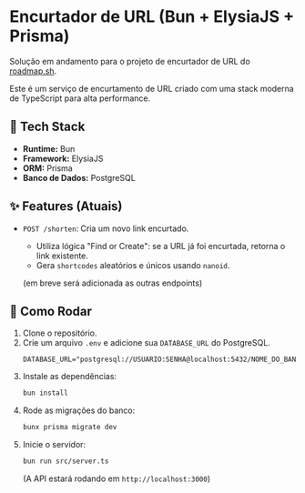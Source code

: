 # Encurtador de URL (Bun + ElysiaJS + Prisma)

Solução em andamento para o projeto de encurtador de URL do [roadmap.sh](https://roadmap.sh/projects/url-shortening-service).

Este é um serviço de encurtamento de URL criado com uma stack moderna de TypeScript para alta performance.

## 🚀 Tech Stack

* **Runtime:** Bun
* **Framework:** ElysiaJS
* **ORM:** Prisma
* **Banco de Dados:** PostgreSQL

## ✨ Features (Atuais)

* `POST /shorten`: Cria um novo link encurtado.
    * Utiliza lógica "Find or Create": se a URL já foi encurtada, retorna o link existente.
    * Gera `shortcodes` aleatórios e únicos usando `nanoid`.

    (em breve será adicionada as outras endpoints)

## 🏁 Como Rodar

1.  Clone o repositório.
2.  Crie um arquivo `.env` e adicione sua `DATABASE_URL` do PostgreSQL.
    ```
    DATABASE_URL="postgresql://USUARIO:SENHA@localhost:5432/NOME_DO_BANCO"
    ```
3.  Instale as dependências:
    ```bash
    bun install
    ```
4.  Rode as migrações do banco:
    ```bash
    bunx prisma migrate dev
    ```
5.  Inicie o servidor:
    ```bash
    bun run src/server.ts
    ```
    (A API estará rodando em `http://localhost:3000`)
